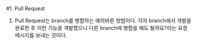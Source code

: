 #1. Pull Request
1. Pull Request는 branch를 병합하는 예의바른 방법이다. 각자 branch에서 개발을 완료한 후 이런 기능을 개발했으니 다른 branch에 병합을 해도 될까요?라는 요청 메시지를 보내는 것이다. 
